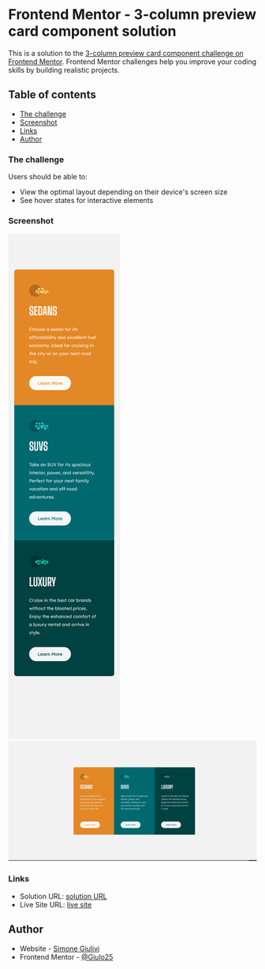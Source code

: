 # Frontend Mentor - 3-column preview card component solution

This is a solution to the [3-column preview card component challenge on Frontend Mentor](https://www.frontendmentor.io/challenges/3column-preview-card-component-pH92eAR2-). Frontend Mentor challenges help you improve your coding skills by building realistic projects.

## Table of contents

- [The challenge](#the-challenge)
- [Screenshot](#screenshot)
- [Links](#links)
- [Author](#author)

### The challenge

Users should be able to:

- View the optimal layout depending on their device's screen size
- See hover states for interactive elements

### Screenshot

![](./screenshot-mobile.png)
![](./screenshot-desktop.jpg)

### Links

- Solution URL: [solution URL](https://your-solution-url.com)
- Live Site URL: [live site](https://your-live-site-url.com)

## Author

- Website - [Simone Giulivi](https://www.simonegiulivi.com)
- Frontend Mentor - [@Giulo25](https://www.frontendmentor.io/profile/giulo25)
